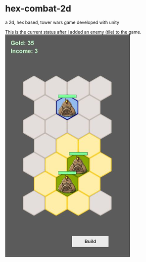 # hex-combat-2d
a 2d, hex based, tower wars game developed with unity

This is the current status after i added an enemy (tile) to the game.
![Status in v0.3](v0.3_after_adding_enemy.JPG)